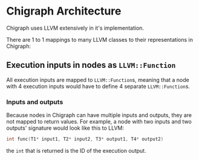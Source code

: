 # Chigraph Architecture
Chigraph uses LLVM extensively in it's implementation.

There are 1 to 1 mappings to many LLVM classes to their representations in Chigraph:

## Execution inputs in nodes as `LLVM::Function`

All execution inputs are mapped to `LLVM::Function`s, meaning that a node with 4 execution inputs would have to define 4 separate  `LLVM::Function`s.

### Inputs and outputs

Because nodes in Chigraph can have multiple inputs and outputs, they are not mapped to return values. For example, a node with two inputs and two outputs' signature would look like this to LLVM:

```C
int func(T1* input1, T2* input2, T3* output1, T4* output2)
```
the `int` that is returned is the ID of the execution output.
